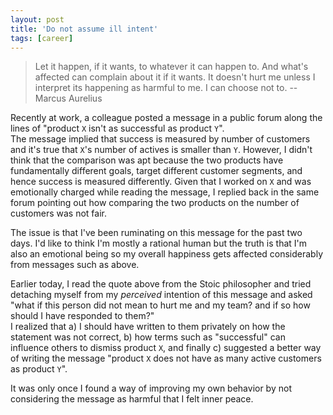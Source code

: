 ```yaml
---
layout: post
title: 'Do not assume ill intent'
tags: [career]
---
```


> Let it happen, if it wants, to whatever it can happen to. And what's affected can complain about it if it wants. It doesn't hurt me unless I interpret its happening as harmful to me. I can choose not to. --Marcus Aurelius

Recently at work, a colleague posted a message in a public forum along the lines of "product `X` isn't as successful as product `Y`".  
The message implied that success is measured by number of customers and it's true that `X`'s number of actives is smaller than `Y`. However, I didn't think that the comparison was apt because the two products have fundamentally different goals, target different customer segments, and hence success is measured differently. Given that I worked on `X` and was emotionally charged while reading the message, I replied back in the same forum pointing out how comparing the two products on the number of customers was not fair. 

The issue is that I've been ruminating on this message for the past two days. I'd like to think I'm mostly a rational human but the truth is that I'm also an emotional being so my overall happiness gets affected considerably from messages such as above.

Earlier today, I read the quote above from the Stoic philosopher and tried detaching myself from my _perceived_ intention of this message and asked "what if this person did not mean to hurt me and my team? and if so how should I have responded to them?"  
I realized that a) I should have written to them privately on how the statement was not correct, b) how terms such as "successful" can influence others to dismiss product `X`, and finally c) suggested a better way of writing the message "product `X` does not have as many active customers as product `Y`".

It was only once I found a way of improving my own behavior by not considering the message as harmful that I felt inner peace.